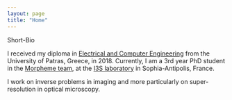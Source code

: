 ```yaml
---
layout: page
title: "Home"
---
```


Short-Bio

I received my diploma in [Electrical and Computer Engineering](http://www.ece.upatras.gr/index.php/en/) from the University of Patras, Greece, in 2018. Currently, 
I am a 3rd year PhD student in the [Morpheme team](https://team.inria.fr/morpheme/), at the [I3S laboratory](https://www.i3s.unice.fr/en) in Sophia-Antipolis, France.

I work on inverse problems in imaging and more particularly on super-resolution in optical microscopy.

<!-- 
{% if site.show_excerpts %}
  {% include home.html %}
{% else %}
  {% include archive.html title="Posts" %}
{% endif %} -->
